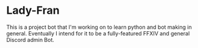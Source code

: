 # Lady-Fran

This is a project bot that I'm working on to learn python and bot making in general.
Eventually I intend for it to be a fully-featured FFXIV and general Discord admin Bot.
